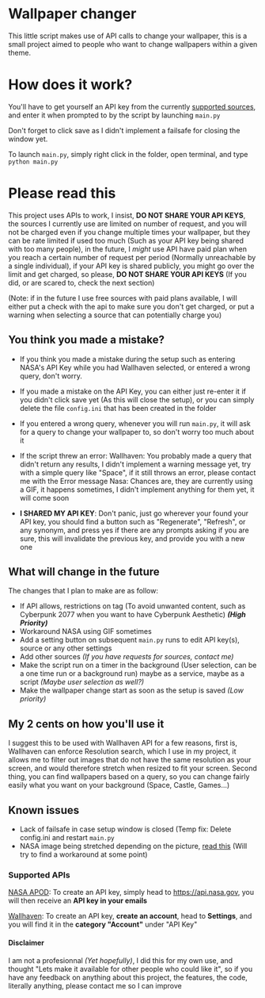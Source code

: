 # Wallpaper changer

This little script makes use of API calls to change your wallpaper, this is a small project aimed to people who want to change wallpapers within a given theme.


# How does it work?

You'll have to get yourself an API key from the currently [supported sources](#Supported-APIs), and enter it when prompted to by the script by launching `main.py` 

Don't forget to click save as I didn't implement a failsafe for closing the window yet.

To launch `main.py`, simply right click in the folder, open terminal, and type `python main.py`


# Please read this

This project uses APIs to work, I insist, **DO NOT SHARE YOUR API KEYS**, the sources I currently use are limited on number of request, and you will not be charged even if you change multiple times your wallpaper, but they can be rate limited if used too much (Such as your API key being shared with too many people), in the future, I *might* use API have paid plan when you reach a certain number of request per period (Normally unreachable by a single individual), if your API key is shared publicly, you might go over the limit and get charged, so please, **DO NOT SHARE YOUR API KEYS** (If you did, or are scared to, check the next section)

(Note: if in the future I use free sources with paid plans available, I will either put a check with the api to make sure you don't get charged, or put a warning when selecting a source that can potentially charge you)


## You think you made a mistake?

- If you think you made a mistake during the setup such as entering NASA's API Key while you had Wallhaven selected, or entered a wrong query, don't worry.

- If you made a mistake on the API Key, you can either just re-enter it if you didn't click save yet (As this will close the setup), or you can simply delete the file `config.ini` that has been created in the folder

- If you entered a wrong query, whenever you will run `main.py`, it will ask for a query to change your wallpaper to, so don't worry too much about it

- If the script threw an error:
Wallhaven: You probably made a query that didn't return any results, I didn't implement a warning message yet, try with a simple query like "Space", if it still throws an error, please contact me with the Error message
Nasa: Chances are, they are currently using a GIF, it happens sometimes, I didn't implement anything for them yet, it will come soon

- **I SHARED MY API KEY**: Don't panic, just go wherever your found your API key, you should find a button such as "Regenerate", "Refresh", or any synonym, and press yes if there are any prompts asking if you are sure, this will invalidate the previous key, and provide you with a new one 

## What will change in the future
The changes that I plan to make are as follow:

- If API allows, restrictions on tag (To avoid unwanted content, such as Cyberpunk 2077 when you want to have Cyberpunk Aesthetic) ***(High Priority)***
 - Workaround NASA using GIF sometimes
 - Add a setting button on subsequent `main.py` runs to edit API key(s), source or any other settings
 - Add other sources *(If you have requests for sources, contact me)*
 - Make the script run on a timer in the background (User selection, can be a one time run or a background run) maybe as a service, maybe as a script *(Maybe user selection as well?)*
  - Make the wallpaper change start as soon as the setup is saved *(Low priority)*



## My 2 cents on how you'll use it
I suggest this to be used with Wallhaven API for a few reasons, first is, Wallhaven can enforce Resolution search, which I use in my project, it allows me to filter out images that do not have the same resolution as your screen, and would therefore stretch when resized to fit your screen. Second thing, you can find wallpapers based on a query, so you can change fairly easily what you want on your background (Space, Castle, Games...)


## Known issues
- Lack of failsafe in case setup window is closed (Temp fix: Delete config.ini and restart `main.py`
- NASA image being stretched depending on the picture, [read this](#-My-2-cents-on-how-you'll-use-it) (Will try to find a workaround at some point)

### Supported APIs
[NASA APOD](https://apod.nasa.gov/apod/astropix.html): To create an API key, simply head to https://api.nasa.gov, you will then receive an **API key in your emails**

[Wallhaven](https://wallhaven.cc): To create an API key, **create an account**, head to **Settings**, and you will find it in the **category "Account"** under "API Key"


#### Disclaimer
I am not a profesionnal *(Yet hopefully)*, I did this for my own use, and thought "Lets make it available for other people who could like it", so if you have any feedback on anything about this project, the features, the code, literally anything, please contact me so I can improve
